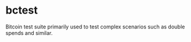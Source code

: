 # bctest
Bitcoin test suite primarily used to test complex scenarios such as double spends and similar.
